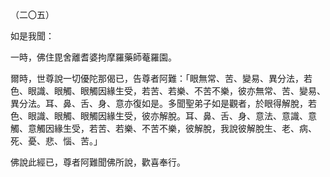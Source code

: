 （二〇五）

如是我聞：

一時，佛住毘舍離耆婆拘摩羅藥師菴羅園。

爾時，世尊說一切優陀那偈已，告尊者阿難：「眼無常、苦、變易、異分法，若色、眼識、眼觸、眼觸因緣生受，若苦、若樂、不苦不樂，彼亦無常、苦、變易、異分法。耳、鼻、舌、身、意亦復如是。多聞聖弟子如是觀者，於眼得解脫，若色、眼識、眼觸、眼觸因緣生受，彼亦解脫。耳、鼻、舌、身、意法、意識、意觸、意觸因緣生受，若苦、若樂、不苦不樂，彼解脫，我說彼解脫生、老、病、死、憂、悲、惱、苦。」

佛說此經已，尊者阿難聞佛所說，歡喜奉行。




